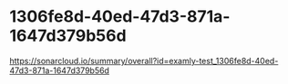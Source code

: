 # 1306fe8d-40ed-47d3-871a-1647d379b56d
https://sonarcloud.io/summary/overall?id=examly-test_1306fe8d-40ed-47d3-871a-1647d379b56d
